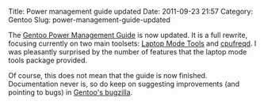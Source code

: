 Title: Power management guide updated
Date: 2011-09-23 21:57
Category: Gentoo
Slug: power-management-guide-updated

The [Gentoo Power Management
Guide](http://www.gentoo.org/doc/en/power-management-guide.xml) is now
updated. It is a full rewrite, focusing currently on two main toolsets:
[Laptop Mode Tools](http://samwel.tk/laptop_mode/) and
[cpufreqd](http://www.linux.it/~malattia/wiki/index.php/Cpufreqd). I was
pleasantly surprised by the number of features that the laptop mode
tools package provided.

Of course, this does not mean that the guide is now finished.
Documentation never is, so do keep on suggesting improvements (and
pointing to bugs) in [Gentoo's bugzilla](https://bugs.gentoo.org).
